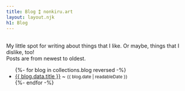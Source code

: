 ```yaml
---
title: Blog ⁑ nonkiru.art
layout: layout.njk
h1: Blog
---
```


<br>
My little spot for writing about things that I like. Or maybe, things that I dislike, too!
<br>Posts are from newest to oldest.
<ul>
{%- for blog in collections.blog reversed  -%}
  <li><a href="{{ blog.url }}">{{ blog.data.title }}</a> ~ <small>{{ blog.date | readableDate }}</small></li>
{%- endfor -%}
</ul>